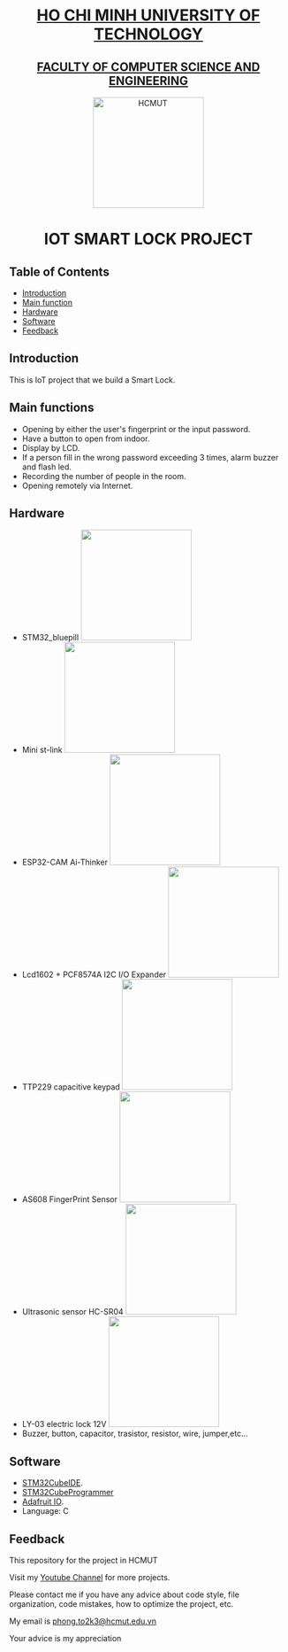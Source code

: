 <a href="https://hcmut.edu.vn/en">
  <h1 align="center"> HO CHI MINH UNIVERSITY OF TECHNOLOGY </h1>
</a>
<a href="https://cse.hcmut.edu.vn/">
  <h2 align="center"> FACULTY OF COMPUTER SCIENCE AND ENGINEERING </h2>
</a>
<p align="center">
  <a href="https://hcmut.edu.vn/en">
    <img alt="HCMUT" title="HCMUT" src="https://e-learning.hcmut.edu.vn/pluginfile.php/1/core_admin/logocompact/300x300/1685588876/logoBK.png" width="200">
  </a>
</p>


<!-- START doctoc generated TOC please keep comment here to allow auto update -->
<!-- DON'T EDIT THIS SECTION, INSTEAD RE-RUN doctoc TO UPDATE -->
  <h1 align="center"> IOT SMART LOCK PROJECT </h1>

## Table of Contents

- [Introduction](#introduction)
- [Main function](#mainfunction)
- [Hardware](#hardware)
- [Software](#software)
- [Feedback](#feedback)



<!-- END doctoc generated TOC please keep comment here to allow auto update -->

## Introduction
This is IoT project that we build a Smart Lock.

## Main functions
-  Opening by either the user's fingerprint or the input password.
-  Have a button to open from indoor.
-  Display by LCD.
-  If a person fill in the wrong password exceeding 3 times, alarm buzzer and flash led.
-  Recording the number of people in the room.
-  Opening remotely via Internet.

## Hardware
- STM32_bluepill
  <img src = "https://revspace.nl/images/thumb/d/d0/HTB1PemDJpXXXXXHXpXXq6xXFXXXM.jpg/525px-HTB1PemDJpXXXXXHXpXXq6xXFXXXM.jpg" width=200>
- Mini st-link
  <img src = "https://th.bing.com/th/id/R.88bef7492e86f3e24a900d5ffb52ebd5?rik=CJJ9Bo9uV29x0g&pid=ImgRaw&r=0" width=200>
- ESP32-CAM Ai-Thinker
  <img src = "https://th.bing.com/th/id/R.1031d45721d12f524c678ec41e03a88b?rik=qKGzvHyYwmnN9Q&pid=ImgRaw&r=0" width=200>
- Lcd1602 + PCF8574A I2C I/O Expander
  <img src = "https://th.bing.com/th/id/OIP.nBio-mZ9nwCBGAJPsgjmqwHaFj?pid=ImgDet&w=174&h=130&c=7&dpr=1.7" width=200>
- TTP229 capacitive keypad
  <img src = "https://www.circuits-diy.com/wp-content/uploads/2021/10/ttp229-16-channel-digital-capacitive-touch-keypad-module-datasheet.jpg" width=200>
- AS608 FingerPrint Sensor
  <img src = "https://www.electronicscomp.com/image/cache/catalog/as608-optical-fingerprint-sensor-fingerprint-module-400x400.jpg" width=200>
- Ultrasonic sensor HC-SR04
  <img src = "https://shop.sb-components.co.uk/cdn/shop/products/ultrasonic_720_660.png?v=1528312556&width=700" width=200>
- LY-03 electric lock 12V
  <img src = "https://www.chipskey.cc/bmz_cache/d/d348a21d6695845c8667300d35e10e91.image.420x420.jpg" width=200>
- Buzzer, button, capacitor, trasistor, resistor, wire, jumper,etc...
  
## Software
- [STM32CubeIDE](https://www.st.com/en/development-tools/stm32cubeide.html).
- [STM32CubeProgrammer](https://www.st.com/en/development-tools/stm32-programmers.html)
- [Adafruit IO](https://io.adafruit.com/).
- Language: C

## Feedback
This repository for the project in HCMUT

Visit my [Youtube Channel](https://www.youtube.com/watch?v=u_vqd9Ce-mY&t=19s) for more projects.

Please contact me if you have any advice about code style, file organization, code mistakes, how to optimize the project, etc.

My email is phong.to2k3@hcmut.edu.vn

Your advice is my appreciation
